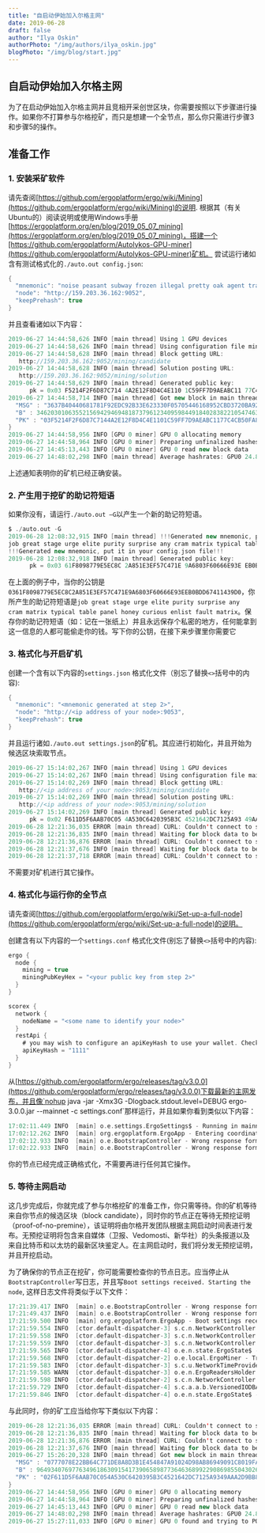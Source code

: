 ```yaml
---
title: "自启动伊始加入尔格主网"
date: 2019-06-28
draft: false
author: "Ilya Oskin"
authorPhoto: "/img/authors/ilya_oskin.jpg"
blogPhoto: "/img/blog/start.jpg"
---
```


## 自启动伊始加入尔格主网

为了在启动伊始加入尔格主网并且竞相开采创世区块，你需要按照以下步骤进行操作。如果你不打算参与尔格挖矿，而只是想建一个全节点，那么你只需进行步骤3和步骤5的操作。

## 准备工作

### 1. 安装采矿软件

请先查阅[https://github.com/ergoplatform/ergo/wiki/Mining](https://github.com/ergoplatform/ergo/wiki/Mining)的说明.
根据其（有关Ubuntu的）阅读说明或使用Windows手册[https://ergoplatform.org/en/blog/2019_05_07_mining](https://ergoplatform.org/en/blog/2019_05_07_mining)，搭建一个[https://github.com/ergoplatform/Autolykos-GPU-miner](https://github.com/ergoplatform/Autolykos-GPU-miner)矿机。
尝试运行诸如含有测试格式化的`./auto.out config.json`:

```scala
{
  "mnemonic": "noise peasant subway frozen illegal pretty oak agent train valid wash title burst column yard decide move coin gas asset pretty hire happy fuel",
  "node": "http://159.203.36.162:9052",
  "keepPrehash": true
}
```

并且查看诸如以下内容：

```scala
2019-06-27 14:44:58,626 INFO [main thread] Using 1 GPU devices
2019-06-27 14:44:58,626 INFO [main thread] Using configuration file mine162.json
2019-06-27 14:44:58,628 INFO [main thread] Block getting URL:
   http://159.203.36.162:9052/mining/candidate
2019-06-27 14:44:58,628 INFO [main thread] Solution posting URL:
   http://159.203.36.162:9052/mining/solution
2019-06-27 14:44:58,629 INFO [main thread] Generated public key:
      pk = 0x03 F5214F2F6D87C714 4A2E12F8D4C4E110 1C59FF7D9AEABC11 77C4CB50FA8497E7
2019-06-27 14:44:58,714 INFO [main thread] Got new block in main thread, block data: {
  "MSG" : "3637B40440681781F92EDC92B33E623330F05705446168952CBD3720BA922442",
  "B" : 3462030106355215694294694818737961234095984491840283822105474632310,
  "PK" : "03F5214F2F6D87C7144A2E12F8D4C4E1101C59FF7D9AEABC1177C4CB50FA8497E7"
}
2019-06-27 14:44:58,956 INFO [GPU 0 miner] GPU 0 allocating memory
2019-06-27 14:44:58,964 INFO [GPU 0 miner] Preparing unfinalized hashes on GPU 0
2019-06-27 14:45:13,443 INFO [GPU 0 miner] GPU 0 read new block data
2019-06-27 14:48:02,298 INFO [main thread] Average hashrates: GPU0 24.8537 MH/s Total 24.8537 MH/s 
```

上述通知表明你的矿机已经正确安装。

### 2. 产生用于挖矿的助记符短语

如果你没有，请运行`./auto.out –G`以产生一个新的助记符短语。

```scala
$ ./auto.out -G
2019-06-28 12:08:32,915 INFO [main thread] !!!Generated new mnemonic, put it in your config.json file!!!
job great stage urge elite purity surprise any cram matrix typical table panel honey curious enlist fault matrix
!!!Generated new mnemonic, put it in your config.json file!!!
2019-06-28 12:08:32,918 INFO [main thread] Generated public key:
      pk = 0x03 61F8098779E5EC8C 2A851E3EF57C471E 9A6803F60666E93E EB0BDD67411439D0
```

在上面的例子中，当你的公钥是`0361F8098779E5EC8C2A851E3EF57C471E9A6803F60666E93EEB0BDD67411439D0`，你所产生的助记符短语是`job great stage urge elite purity surprise any cram matrix typical table panel honey curious enlist fault matrix`。保存你的助记符短语（如：记在一张纸上）并且永远保存个私密的地方，任何能拿到这一信息的人都可能偷走你的钱。写下你的公钥，在接下来步骤里你需要它

### 3. 格式化与开启矿机

创建一个含有以下内容的`settings.json` 格式化文件（别忘了替换`<>`括号中的内容):

```scala
{
  "mnemonic": "<mnemonic generated at step 2>",
  "node": "http://<ip address of your node>:9053",
  "keepPrehash": true
}
```

并且运行诸如`./auto.out settings.json`的矿机。其应进行初始化，并且开始为候选区块索取节点。

```scala
2019-06-27 15:14:02,267 INFO [main thread] Using 1 GPU devices
2019-06-27 15:14:02,267 INFO [main thread] Using configuration file mainnet-conf.json
2019-06-27 15:14:02,269 INFO [main thread] Block getting URL:
   http://<ip address of your node>:9053/mining/candidate
2019-06-27 15:14:02,269 INFO [main thread] Solution posting URL:
   http://<ip address of your node>:9053/mining/solution
2019-06-27 15:14:02,269 INFO [main thread] Generated public key:
      pk = 0x02 F611D5F6AAB70C05 4A530C6420395B3C 4521642DC7125A93 49AAA2D9BB89D7AF
2019-06-28 12:21:36,035 ERROR [main thread] CURL: Couldn't connect to server
2019-06-28 12:21:36,835 INFO [main thread] Waiting for block data to be published by node...
2019-06-28 12:21:36,876 ERROR [main thread] CURL: Couldn't connect to server
2019-06-28 12:21:37,676 INFO [main thread] Waiting for block data to be published by node...
2019-06-28 12:21:37,718 ERROR [main thread] CURL: Couldn't connect to server
```

不需要对矿机进行其它操作。

### 4. 格式化与运行你的全节点

请先查阅[https://github.com/ergoplatform/ergo/wiki/Set-up-a-full-node](https://github.com/ergoplatform/ergo/wiki/Set-up-a-full-node)的说明。

创建含有以下内容的一个`settings.conf` 格式化文件(别忘了替换`<>`括号中的内容):

```scala
ergo {
  node {
    mining = true
    miningPubKeyHex = "<your public key from step 2>"
  }
}

scorex {
  network {
    nodeName = "<some name to identify your node>"
  }
  restApi {
    # you may wish to configure an apiKeyHash to use your wallet. Check https://ergoplatform.org/en/blog/2019_06_04_wallet-documentation/ for wallet documentation.
    apiKeyHash = "1111"
  }
}
```

从[https://github.com/ergoplatform/ergo/releases/tag/v3.0.0](https://github.com/ergoplatform/ergo/releases/tag/v3.0.0)下载最新的主网发布，并且像`nohup java -jar -Xmx3G -Dlogback.stdout.level=DEBUG ergo-3.0.0.jar --mainnet -c settings.conf`那样运行，并且如果你看到类似以下内容：

```scala
17:02:11.449 INFO  [main] o.e.settings.ErgoSettings$ - Running in mainnet network mode
17:02:12.262 INFO  [main] org.ergoplatform.ErgoApp - Entering coordinated network bootstrap procedure ..
17:02:12.933 INFO  [main] o.e.BootstrapController - Wrong response format, retrying in 10s
17:02:22.933 INFO  [main] o.e.BootstrapController - Wrong response format, retrying in 10s
```

你的节点已经完成正确格式化，不需要再进行任何其它操作。

### 5. 等待主网启动

这几步完成后，你就完成了参与尔格挖矿的准备工作，你只需等待。你的矿机等待来自你节点的候选区块（block candidate），同时你的节点正在等待无预挖证明（proof-of-no-premine），该证明将由尔格开发团队根据主网启动时间表进行发布。无预挖证明将包含来自媒体（卫报、Vedomosti、新华社）的头条报道以及来自比特币和以太坊的最新区块鉴定人。在主网启动时，我们将分发无预挖证明，并且开挖启动。

为了确保你的节点正在挖矿，你可能需要检查你的节点日志。应当停止从`BootstrapController`写日志，并且写`Boot settings received. Starting the node`, 这样日志文件将类似于以下文件：

```scala
17:21:39.417 INFO  [main] o.e.BootstrapController - Wrong response format, retrying in 10s
17:21:49.437 INFO  [main] o.e.BootstrapController - Wrong response format, retrying in 10s
17:21:59.500 INFO  [main] org.ergoplatform.ErgoApp - Boot settings received. Starting the node ..
17:21:59.554 INFO  [ctor.default-dispatcher-3] s.c.n.NetworkController - Declared address: None
17:21:59.558 INFO  [ctor.default-dispatcher-3] s.c.n.NetworkController - Registering handlers for List((1,GetPeers message), (2,Peers message))
17:21:59.559 INFO  [ctor.default-dispatcher-3] s.c.n.NetworkController - Successfully bound to the port 9030
17:21:59.565 INFO  [ctor.default-dispatcher-4] o.e.n.state.ErgoState$ - Generating genesis UTXO state
17:21:59.568 INFO  [ctor.default-dispatcher-2] o.e.local.ErgoMiner - Trying to use key from wallet for mining
17:21:59.583 INFO  [ctor.default-dispatcher-3] s.c.u.NetworkTimeProvider - New offset adjusted: 2
17:21:59.585 WARN  [ctor.default-dispatcher-3] o.e.n.ErgoReadersHolder - Got GetReaders request in state (None,None,None,None)
17:21:59.598 INFO  [ctor.default-dispatcher-2] s.c.n.NetworkController - Registering handlers for List((55,Inv), (22,RequestModifier), (33,Modifier), (65,Sync))
17:21:59.729 INFO  [ctor.default-dispatcher-4] s.c.a.a.b.VersionedIODBAVLStorage - Update storage to version ByteArrayWrapper[6813BCA7232C6E156FB6229ECF165D157640A8576A5B320506E4C1B66011253402]: 14 elements to insert, 1 elements to remove
17:21:59.846 INFO  [ctor.default-dispatcher-4] o.e.n.state.ErgoState$ - Genesis UTXO state generated with hex digest 6813bca7232c6e156fb6229ecf165d157640a8576a5b320506e4c1b66011253402
```

与此同时，你的矿工应当给你写下类似以下内容：

```scala
2019-06-28 12:21:36,035 ERROR [main thread] CURL: Couldn't connect to server
2019-06-28 12:21:36,835 INFO [main thread] Waiting for block data to be published by node...
2019-06-28 12:21:36,876 ERROR [main thread] CURL: Couldn't connect to server
2019-06-28 12:21:37,676 INFO [main thread] Waiting for block data to be published by node...
2019-06-27 15:26:20,328 INFO [main thread] Got new block in main thread, block data: {
  "MSG" : "0777078E22BB64C771DE8A8D3B1E454847A91024D98AB86949091C8019FA7453",
  "B" : 964934076977634961863091541739065898773646368992290869855043026179318012,
  "PK" : "02F611D5F6AAB70C054A530C6420395B3C4521642DC7125A9349AAA2D9BB89D7AF"
}
2019-06-27 14:44:58,956 INFO [GPU 0 miner] GPU 0 allocating memory
2019-06-27 14:44:58,964 INFO [GPU 0 miner] Preparing unfinalized hashes on GPU 0
2019-06-27 14:45:13,443 INFO [GPU 0 miner] GPU 0 read new block data
2019-06-27 14:48:02,298 INFO [main thread] Average hashrates: GPU0 24.8537 MH/s Total 24.8537 MH/s 
2019-06-27 15:27:11,033 INFO [GPU 0 miner] GPU 0 found and trying to POST a solution:
```
